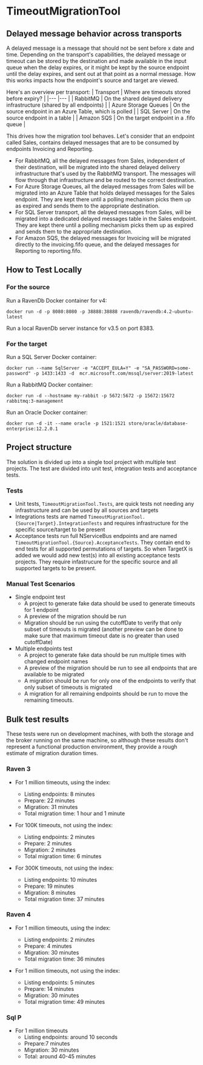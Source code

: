 # TimeoutMigrationTool

## Delayed message behavior across transports

A delayed message is a message that should not be sent before x date and time. Depending on the transport's capabilities, the delayed message or timeout can be stored by the destination and made available in the input queue when the delay expires, or it might be kept by the source endpoint until the delay expires, and sent out at that point as a normal message.
How this works impacts how the endpoint's source and target are viewed.

Here's an overview per transport:
|   Transport	|   Where are timeouts stored before expiry?	|
|---	|---	|
|   RabbitMQ	|   On the shared delayed delivery infrastructure (shared by all endpoints)	|
|   Azure Storage Queues	|   On the source endpoint in an Azure Table, which is polled	|
|   SQL Server |   On the source endpoint in a table	|
|   Amazon SQS	|   On the target endpoint in a .fifo queue	|

This drives how the migration tool behaves. Let's consider that an endpoint called Sales, contains delayed messages that are to be consumed by endpoints Invoicing and Reporting.
- For RabbitMQ, all the delayed messages from Sales, independent of their destination, will be migrated into the shared delayed delivery infrastructure that's used by the RabbitMQ transport. The messages will flow through that infrastructure and be routed to the correct destination.
- For Azure Storage Queues, all the delayed messages from Sales will be migrated into an Azure Table that holds delayed messages for the Sales endpoint. They are kept there until a polling mechanism picks them up as expired and sends them to the appropriate destination.
- For SQL Server transport, all the delayed messages from Sales, will be migrated into a dedicated delayed messages table in the Sales endpoint. They are kept there until a polling mechanism picks them up as expired and sends them to the appropriate destination.
- For Amazon SQS, the delayed messages for Invoicing will be migrated directly to the invoicing.fifo queue, and the delayed messages for Reporting to reporting.fifo.


## How to Test Locally

### For the source

Run a RavenDb Docker container for v4:

`docker run -d -p 8080:8080 -p 38888:38888 ravendb/ravendb:4.2-ubuntu-latest`

Run a local RavenDb server instance for v3.5 on port 8383.

### For the target

Run a SQL Server Docker container:

`docker run --name SqlServer -e "ACCEPT_EULA=Y" -e "SA_PASSWORD=some-password" -p 1433:1433 -d  mcr.microsoft.com/mssql/server:2019-latest`

Run a RabbitMQ Docker container:

`docker run -d --hostname my-rabbit -p 5672:5672 -p 15672:15672  rabbitmq:3-management`

Run an Oracle Docker container:

`docker run -d -it --name oracle -p 1521:1521 store/oracle/database-enterprise:12.2.0.1`

## Project structure

The solution is divided up into a single tool project with multiple test projects. The test are divided into unit test, integration tests and acceptance tests.

### Tests

* Unit tests, `TimeoutMigrationTool.Tests`, are quick tests not needing any infrastructure and can be used by all sources and targets
* Integrations tests are named `TimeoutMigrationTool.{Source|Target}.IntegrationTests` and requires infrastructure for the specific source/target to be present
* Acceptance tests run full NServiceBus endpoints and are named `TimeoutMigrationTool.{Source}.AcceptanceTests`. They contain end to end tests for all supported permutations of targets. So when TargetX is added we would add new test(s) into all existing acceptance tests projects. They require infastrucure for the specific source and all supported targets to be present.

### Manual Test Scenarios

* Single endpoint test
  * A project to generate fake data should be used to generate timeouts for 1 endpoint
  * A preview of the migration should be run
  * Migration should be run using the cutoffDate to verify that only subset of timeouts is migrated (another preview can be done to make sure that maximum timeout date is no greater than used cutoffDate)
* Multiple endpoints test
  * A project to generate fake data should be run multiple times with changed endpoint names
  * A preview of the migration should be run to see all endpoints that are available to be migrated
  * A migration should be run for only one of the endpoints to verify that only subset of timeouts is migrated
  * A migration for all remaining endpoints should be run to move the remaining timeouts.

## Bulk test results

These tests were run on development machines, with both the storage and the broker running on the same machine, so although these results don't represent a functional production environment, they provide a rough estimate of migration duration times.

### Raven 3

* For 1 million timeouts, using the index:
   * Listing endpoints: 8 minutes
   * Prepare: 22 minutes
   * Migration: 31 minutes
   * Total migration time: 1 hour and 1 minute

* For 100K timeouts, not using the index:
   * Listing endpoints: 2 minutes
   * Prepare: 2 minutes
   * Migration: 2 minutes
   * Total migration time: 6 minutes

* For 300K timeouts, not using the index:
   * Listing endpoints: 10 minutes
   * Prepare: 19 minutes
   * Migration: 8 minutes
   * Total migration time: 37 minutes

### Raven 4

* For 1 million timeouts, using the index:
   * Listing endpoints: 2 minutes
   * Prepare: 4 minutes
   * Migration: 30 minutes
   * Total migration time: 36 minutes

* For 1 million timeouts, not using the index:
   * Listing endpoints: 5 minutes
   * Prepare: 14 minutes
   * Migration: 30 minutes
   * Total migration time: 49 minutes

### Sql P

* For 1 million timeouts
   * Listing endpoints: around 10 seconds
   * Prepare:7 minutes
   * Migration: 30 minutes
   * Total: around 40-45 minutes
